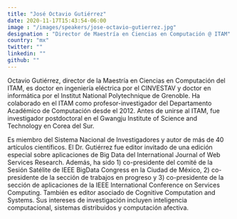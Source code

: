 ```yaml
---
title: "José Octavio Gutiérrez"
date: 2020-11-17T15:43:54-06:00
image : "/images/speakers/jose-octavio-gutierrez.jpg"
designation : "Director de Maestría en Ciencias en Computación @ ITAM"
country: "mx"
twitter: ""
linkedin: ""
github: ""
---
```


Octavio Gutiérrez, director de la Maestría en Ciencias en Computación del ITAM, es doctor en ingeniería eléctrica por el CINVESTAV y doctor en informática por el Institut National Polytechnique de Grenoble. Ha colaborado en el ITAM como profesor-investigador del Departamento Académico de Computación desde el 2012. Antes de unirse al ITAM, fue investigador postdoctoral en el Gwangju Institute of Science and Technology en Corea del Sur. 

Es miembro del Sistema Nacional de Investigadores y autor de más de 40 artículos científicos. El Dr. Gutiérrez fue editor invitado de una edición especial sobre aplicaciones de Big Data del International Journal of Web Services Research. Además, ha sido 1) co-presidente del comité de la Sesión Satélite de IEEE BigData Congress en la Ciudad de México, 2) co-presidente de la sección de trabajos en progreso y 3) co-presidente de la sección de aplicaciones de la IEEE International Conference on Services Computing. También es editor asociado de Cognitive Computation and Systems. Sus intereses de investigación incluyen inteligencia computacional, sistemas distribuidos y computación afectiva.